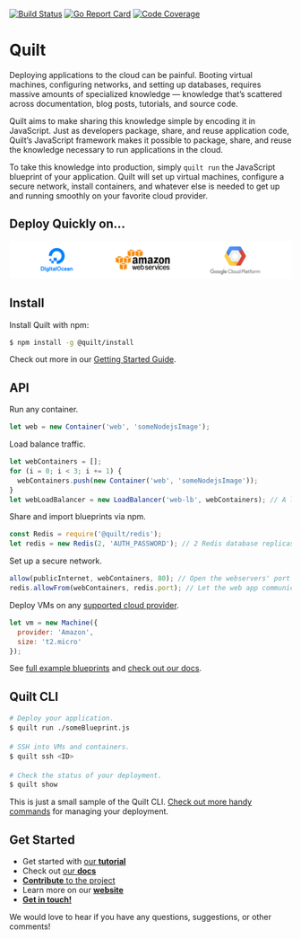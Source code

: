 [![Build Status](https://travis-ci.org/quilt/quilt.svg?branch=master)](https://travis-ci.org/quilt/quilt)
[![Go Report Card](https://goreportcard.com/badge/github.com/quilt/quilt)](https://goreportcard.com/report/github.com/quilt/quilt)
[![Code Coverage](https://codecov.io/gh/quilt/quilt/branch/master/graph/badge.svg)](https://codecov.io/gh/quilt/quilt)

# Quilt

Deploying applications to the cloud can be painful. Booting virtual machines, configuring
networks, and setting up databases, requires massive amounts of specialized knowledge —
knowledge that’s scattered across documentation, blog posts, tutorials, and source code.

Quilt aims to make sharing this knowledge simple by encoding it in JavaScript.  Just as
developers package, share, and reuse application code, Quilt’s JavaScript framework makes
it possible to package, share, and reuse the knowledge necessary to run applications in
the cloud.

To take this knowledge into production, simply `quilt run` the JavaScript blueprint of
your application. Quilt will set up virtual machines, configure a secure network, install
containers, and whatever else is needed to get up and running smoothly on your favorite
cloud provider.

## Deploy Quickly on...

![providers](./docs/source/images/providers.png)

## Install

Install Quilt with npm:

```bash
$ npm install -g @quilt/install
```
Check out more in our [Getting Started Guide](http://docs.quilt.io/#getting-started).

## API

Run any container.

[//]: # (b1)
<!-- const {Container, LoadBalancer, Machine, allow, publicInternet} = require('@quilt/quilt'); -->
```javascript
let web = new Container('web', 'someNodejsImage');
```

Load balance traffic.

[//]: # (b1)
```javascript
let webContainers = [];
for (i = 0; i < 3; i += 1) {
  webContainers.push(new Container('web', 'someNodejsImage'));
}
let webLoadBalancer = new LoadBalancer('web-lb', webContainers); // A load balancer over 3 containers.
```

Share and import blueprints via npm.

[//]: # (b1)
```javascript
const Redis = require('@quilt/redis');
let redis = new Redis(2, 'AUTH_PASSWORD'); // 2 Redis database replicas.
```

Set up a secure network.

[//]: # (b1)
```javascript
allow(publicInternet, webContainers, 80); // Open the webservers' port 80 to the public internet.
redis.allowFrom(webContainers, redis.port); // Let the web app communicate with Redis.
```

Deploy VMs on any [supported cloud provider](#deploy-quickly-on).

[//]: # (b1)
```javascript
let vm = new Machine({
  provider: 'Amazon',
  size: 't2.micro'
});
```

See [full example blueprints](https://github.com/quilt/) and [check out our docs](http://docs.quilt.io).

## Quilt CLI

```bash
# Deploy your application.
$ quilt run ./someBlueprint.js

# SSH into VMs and containers.
$ quilt ssh <ID>

# Check the status of your deployment.
$ quilt show
```

This is just a small sample of the Quilt CLI. [Check out more handy commands](http://docs.quilt.io/#quilt-cli) for managing your deployment.

## Get Started

* Get started with [our **tutorial**](http://docs.quilt.io/#getting-started)
* Check out [our **docs**](http://docs.quilt.io/)
* [**Contribute** to the project](http://docs.quilt.io/#developing-quilt)
* Learn more on our [**website**](http://quilt.io)
* [**Get in touch!**](http://quilt.io/#contact)

We would love to hear if you have any questions, suggestions, or other comments!
